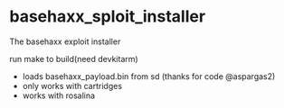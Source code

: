 # basehaxx_sploit_installer
The basehaxx exploit installer

run make to build(need devkitarm)
- loads basehaxx_payload.bin from sd (thanks for code @aspargas2)
- only works with cartridges
- works with rosalina

